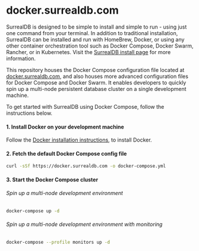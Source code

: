 # docker.surrealdb.com

SurrealDB is designed to be simple to install and simple to run - using just one command from your terminal. In addition to traditional installation, SurrealDB can be installed and run with HomeBrew, Docker, or using any other container orchestration tool such as Docker Compose, Docker Swarm, Rancher, or in Kubernetes. Visit the [SurrealDB install page](https://surrealdb.com/install) for more information.

This repository houses the Docker Compose configuration file located at [docker.surrealdb.com](https://docker.surrealdb.com), and also houses more advanced configuration files for Docker Compose and Docker Swarm. It enables developers to quickly spin up a multi-node persistent database cluster on a single development machine.

To get started with SurrealDB using Docker Compose, follow the instructions below.

#### 1. Install Docker on your development machine

Follow the [Docker installation instructions](https://docs.docker.com/get-docker/), to install Docker.
 
#### 2. Fetch the default Docker Compose config file

```bash
curl -sSf https://docker.surrealdb.com -o docker-compose.yml
```

#### 3. Start the Docker Compose cluster

###### Spin up a multi-node development environment

```bash
docker-compose up -d
```

###### Spin up a multi-node development environment with monitoring

```bash
docker-compose --profile monitors up -d
```